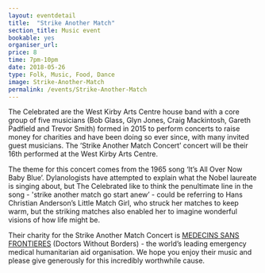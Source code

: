 ```yaml
---
layout: eventdetail
title:  "Strike Another Match"
section_title: Music event
bookable: yes
organiser_url:
price: 8
time: 7pm-10pm
date: 2018-05-26
type: Folk, Music, Food, Dance
image: Strike-Another-Match
permalink: /events/Strike-Another-Match
---
```


The Celebrated are the West Kirby Arts Centre house band with a core group of five musicians (Bob Glass, Glyn Jones, Craig Mackintosh, Gareth Padfield and Trevor Smith) formed in 2015 to perform concerts to raise money for charities and have been doing so ever since, with many invited guest musicians. The ‘Strike Another Match Concert’ concert will be their 16th performed at the West Kirby Arts Centre.

The theme for this concert comes from the 1965 song ‘It’s All Over Now Baby Blue’. Dylanologists have attempted to explain what the Nobel laureate is singing about, but The Celebrated like to think the penultimate line in the song - 'strike another match go start anew’ - could be referring to Hans Christian Anderson’s Little Match Girl, who struck her matches to keep warm, but the striking matches also enabled her to imagine wonderful visions of how life might be.

Their charity for the Strike Another Match Concert is [MEDECINS SANS FRONTIERES](https://www.msf.org.uk) (Doctors Without Borders) - the world’s leading emergency medical humanitarian aid organisation. We hope you enjoy their music and please give generously for this incredibly worthwhile cause.

